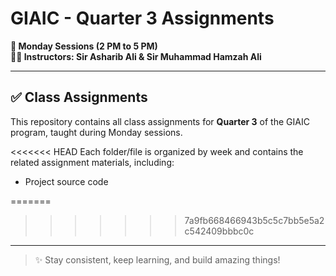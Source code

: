 # GIAIC - Quarter 3 Assignments

**📅 Monday Sessions (2 PM to 5 PM)**  
**👨‍🏫 Instructors: Sir Asharib Ali & Sir Muhammad Hamzah Ali**

---

## ✅ Class Assignments

This repository contains all class assignments for **Quarter 3** of the GIAIC program, taught during Monday sessions.

<<<<<<< HEAD
Each folder/file is organized by week and contains the related assignment materials, including:
- Project source code


=======
>>>>>>> 7a9fb668466943b5c5c7bb5e5a2c542409bbbc0c
---

> ✨ Stay consistent, keep learning, and build amazing things!


